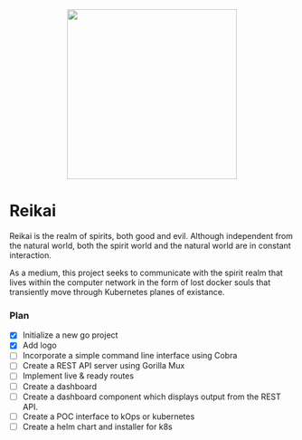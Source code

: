 <img src="https://user-images.githubusercontent.com/293335/169912048-dc0c3c9d-3848-4a64-85e8-87c617f58e04.png" width="300" style="display: block; margin-right: auto; margin-left: auto;">


# Reikai

Reikai is the realm of spirits, both good and evil. Although independent from the natural world, both the spirit world and the natural world are in constant interaction.

As a medium, this project seeks to communicate with the spirit realm that lives within the computer network in the form of lost docker souls that transiently move through Kubernetes planes of existance.

### Plan
  
* [X]   Initialize a new go project
* [X]   Add logo
* [ ]   Incorporate a simple command line interface using Cobra
* [ ]   Create a REST API server using Gorilla Mux
  * [ ]   Implement live & ready routes
* [ ]   Create a dashboard
* [ ]   Create a dashboard component which displays output from the REST API.
* [ ]   Create a POC interface to kOps or kubernetes
* [ ]   Create a helm chart and installer for k8s